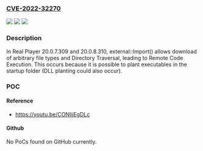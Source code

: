 ### [CVE-2022-32270](https://cve.mitre.org/cgi-bin/cvename.cgi?name=CVE-2022-32270)
![](https://img.shields.io/static/v1?label=Product&message=n%2Fa&color=blue)
![](https://img.shields.io/static/v1?label=Version&message=n%2Fa&color=blue)
![](https://img.shields.io/static/v1?label=Vulnerability&message=n%2Fa&color=brighgreen)

### Description

In Real Player 20.0.7.309 and 20.0.8.310, external::Import() allows download of arbitrary file types and Directory Traversal, leading to Remote Code Execution. This occurs because it is possible to plant executables in the startup folder (DLL planting could also occur).

### POC

#### Reference
- https://youtu.be/CONlijEgDLc

#### Github
No PoCs found on GitHub currently.

